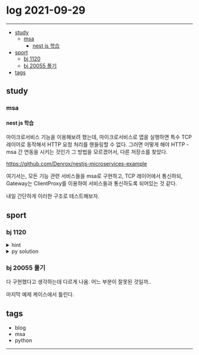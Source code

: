 # log 2021-09-29

--------------------------

- [study](#study)
  - [msa](#msa)
    - [nest js 학습](#nest-js-학습)
- [sport](#sport)
  - [bj 1120](#bj-1120)
  - [bj 20055 풀기](#bj-20055-풀기)
- [tags](#tags)


## study

### msa

#### nest js 학습

마이크로서비스 기능을 이용해보려 했는데, 마이크로서비스로 앱을 실행하면 특수 TCP 레이어로 동작해서 HTTP 요청 처리를 핸들링할 수 없다. 그러면 어떻게 해야 HTTP - msa 간 연동을 시키는 것인가 그 방법을 모르겠어서, 다른 저장소를 찾았다.

https://github.com/Denrox/nestjs-microservices-example

여기서는, 모든 기능 관련 서비스들을 msa로 구현하고, TCP 레이어에서 통신하되, Gateway는 ClientProxy를 이용하여 서비스들과 통신하도록 되어있는 것 같다.

내일 간단하게 이러한 구조로 테스트해보자.

## sport

### bj 1120

<details><summary markdown="span">hint</summary>

제한조건이 널널하므로 그냥 O(N^2)로 가능

</details>

<details><summary markdown="span">py solution</summary>

```py

def solve():
    a,b = rsa()
    # print(a,b)
    alen, blen = len(a), len(b)
    lenDiff = blen - alen

    maxSames = -1
    for i in range(blen - alen + 1):
        curSames = 0
        for j in range(alen):
            if a[j] == b[i+j]:
                curSames+=1
        maxSames = max(maxSames, curSames)

    # print(maxSames, blen, lenDiff)
    print(blen-maxSames-lenDiff)
    return
```

</details>

### bj 20055 풀기

다 구현했다고 생각하는데 다르게 나옴. 어느 부분이 잘못된 것일까..

마지막 예제 케이스에서 틀린다.

## tags
- blog
- msa
- python

--------------------------

